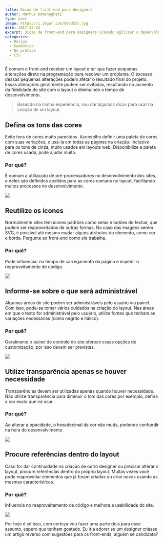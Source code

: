 ```yaml
---
title: Dicas de front-end para designers
author: Markus Domenegheti
type: post
image: https://i.imgur.com/X5edSIv.jpg
date: 2017-12-24
excerpt: Dicas de front-end para designers visando agilizar o desenvolvimento do site e manter maior fidelidade ao layout.
categories:
  - Design
  - Semântica
  - Na prática
  - CSS
---
```



É comum o front-end receber um layout e ter que fazer pequenas alterações direto na programação para resolver um problema. O excesso dessas pequenas alterações podem afetar o resultado final do projeto. Essas alterações geralmente podem ser evitadas, resultando no aumento da fidelidade do site com o layout e diminuindo o tempo de desenvolvimento.

> Baseado na minha experiência, vou dar algumas dicas para usar na criação de um layout.

Defina os tons das cores
------------------------

Evite tons de cores muito parecidos. Aconselho definir uma paleta de cores com suas variações, e usá-la em todas as páginas na criação. Inclusive para os tons de cinza, muito usados em layouts web. Disponibilize a paleta de cores usada, pode ajudar muito.

### Por quê?

É comum a utilização de pré-processadores no desenvolvimento dos sites, e neles são definidos apelidos para as cores comuns no layout, facilitando muitos processos no desenvolvimento.

![](https://i.imgur.com/wW4HzjK.jpg)

Reutilize os ícones
-------------------

Normalmente sites têm ícones padrões como setas e botões de fechar, que podem ser reaproveitados de outras formas. No caso das imagens serem SVG, é possível até mesmo mudar alguns atributos do elemento, como cor e borda. Pergunte ao front-end como ele trabalha.

### Por quê?

Pode influenciar no tempo de carregamento da página e impedir o reaproveitamento de código.

![](https://i.imgur.com/sJWUUkR.jpg)

Informe-se sobre o que será administrável
-----------------------------------------

Algumas áreas do site podem ser administráveis pelo usuário via painel. Com isso, pode-se tomar vários cuidados na criação do layout. Nas áreas em que o texto for administrável pelo usuário, utilize fontes que tenham as variações necessárias (como negrito e itálico).

### Por quê?

Geralmente o painel de controle do site oferece essas opções de customização, por isso devem ser previstas.

![](https://i.imgur.com/pd4sC4h.jpg)

Utilize transparência apenas se houver necessidade
--------------------------------------------------

Transparências devem ser utilizadas apenas quando houver necessidade. Não utilize transparência para diminuir o tom das cores por exemplo, defina a cor exata que irá usar.

### Por quê?

Ao alterar a opacidade, o hexadecimal da cor não muda, podendo confundir na hora do desenvolvimento.

![](https://i.imgur.com/4pOsXGT.jpg)

Procure referências dentro do layout
------------------------------------

Caso for dar continuidade na criação de outro designer ou precisar alterar o layout, procure referências dentro do próprio layout. Muitas vezes você pode reaproveitar elementos que já foram criados ou criar novos usando as mesmas características.

### Por quê?

Influencia no reaproveitamento de código e melhora a usabilidade do site.

![](https://i.imgur.com/HYSKs3e.jpg)

Por hoje é só isso, com certeza vou fazer uma parte dois para esse assunto, espero que tenham gostado.
Eu iria adorar se um designer criasse um artigo reverso com sugestões para os front-ends, alguém se candidata?
